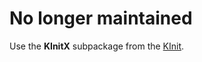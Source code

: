 # No longer maintained

Use the **KInitX** subpackage from the [KInit](https://github.com/go-kata/kinit).
